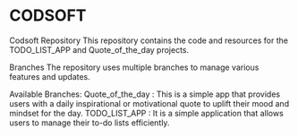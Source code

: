 # CODSOFT
Codsoft Repository
This repository contains the code and resources for the TODO_LIST_APP and Quote_of_the_day projects.

Branches
The repository uses multiple branches to manage various features and updates.

Available Branches:
Quote_of_the_day : This is a simple app that provides users with a daily inspirational or motivational quote to uplift their mood and mindset for the day.
TODO_LIST_APP : It is a simple application that allows users to manage their to-do lists efficiently.
